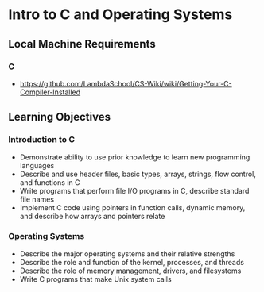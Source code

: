 # Intro to C and Operating Systems

## Local Machine Requirements

### C

* https://github.com/LambdaSchool/CS-Wiki/wiki/Getting-Your-C-Compiler-Installed

## Learning Objectives

### Introduction to C
* Demonstrate ability to use prior knowledge to learn new programming languages
* Describe and use header files, basic types, arrays, strings, flow control, and functions in C
* Write programs that perform file I/O programs in C, describe standard file names
* Implement C code using pointers in function calls, dynamic memory, and describe how arrays and pointers relate

### Operating Systems
* Describe the major operating systems and their relative strengths
* Describe the role and function of the kernel, processes, and threads
* Describe the role of memory management, drivers, and filesystems
* Write C programs that make Unix system calls